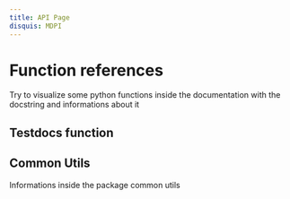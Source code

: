 ```yaml
---
title: API Page
disquis: MDPI
---
```

<!-- metatag example -->

# Function references

Try to visualize some python functions inside the documentation with the docstring and informations about it

## Testdocs function
<!-- ::: db_scripts.test.testdocs -->
<!-- ::: db_scripts.test.testdocs -->


## Common Utils

Informations inside the package common utils

<!-- ::: common.utils -->